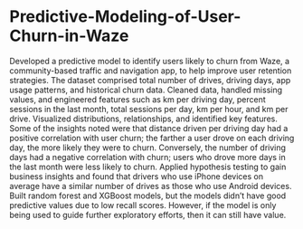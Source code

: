# Predictive-Modeling-of-User-Churn-in-Waze

Developed a predictive model to identify users likely to churn from Waze, a community-based traffic and navigation app, to help improve user retention strategies. The dataset comprised total number of drives, driving days, app usage patterns, and historical churn data. Cleaned data, handled missing values, and engineered features such as km per driving day, percent sessions in the last month, total sessions per day, km per hour, and km per drive. Visualized distributions, relationships, and identified key features. Some of the insights noted were that distance driven per driving day had a positive correlation with user churn; the farther a user drove on each driving day, the more likely they were to churn. Conversely, the number of driving days had a negative correlation with churn; users who drove more days in the last month were less likely to churn. Applied hypothesis testing to gain business insights and found that drivers who use iPhone devices on average have a similar number of drives as those who use Android devices. Built random forest and XGBoost models, but the models didn’t have good predictive values due to low recall scores. However, if the model is only being used to guide further exploratory efforts, then it can still have value.
